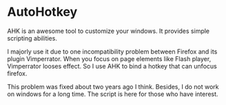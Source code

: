 # AutoHotkey 

AHK is an awesome tool to customize your windows. 
It provides simple scripting abilities. 

I majorly use it due to one incompatibility problem 
between Firefox and its plugin Vimperrator. 
When you focus on page elements like Flash player, 
Vimperrator looses effect. 
So I use AHK to bind a hotkey that can unfocus firefox. 

This problem was fixed about two years ago I think. 
Besides, I do not work on windows for a long time. 
The script is here for those who have interest.
